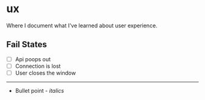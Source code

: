 # ux
Where I document what I've learned about user experience. 

## Fail States
- [ ] Api poops out
- [ ] Connection is lost
- [ ] User closes the window

---

- Bullet point -
*italics*
